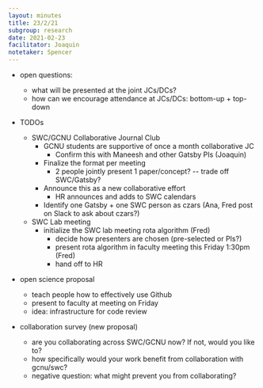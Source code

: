 ```yaml
---
layout: minutes
title: 23/2/21
subgroup: research
date: 2021-02-23
facilitator: Joaquin
notetaker: Spencer
--- 
```


- open questions:
	- what will be presented at the joint JCs/DCs?
	- how can we encourage attendance at JCs/DCs: bottom-up + top-down

- TODOs
	- SWC/GCNU Collaborative Journal Club
		- GCNU students are supportive of once a month collaborative JC
			- Confirm this with Maneesh and other Gatsby PIs (Joaquin)
		- Finalize the format per meeting
			- 2 people jointly present 1 paper/concept? -- trade off SWC/Gatsby?
		- Announce this as a new collaborative effort
			- HR announces and adds to SWC calendars
		- Identify one Gatsby + one SWC person as czars (Ana, Fred post on Slack to ask about czars?)
	- SWC Lab meeting
		- initialize the SWC lab meeting rota algorithm (Fred)
			- decide how presenters are chosen (pre-selected or PIs?)
			- present rota algorithm in faculty meeting this Friday 1:30pm (Fred) 
			- hand off to HR

- open science proposal
	- teach people how to effectively use Github
	- present to faculty at meeting on Friday
	- idea: infrastructure for code review

- collaboration survey (new proposal)
	- are you collaborating across SWC/GCNU now? If not, would you like to?
	- how specifically would your work benefit from collaboration with gcnu/swc?
	- negative question: what might prevent you from collaborating?
